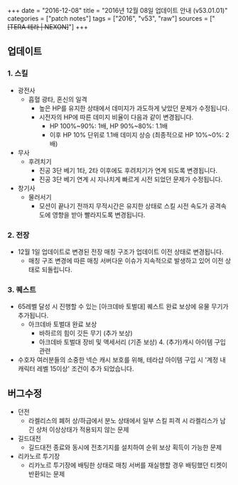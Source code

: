 +++
date = "2016-12-08"
title = "2016년 12월 08일 업데이트 안내 (v53.01.01)"
categories = ["patch notes"]
tags = ["2016", "v53", "raw"]
sources = ["~~[TERA 테라 | NEXON]~~"]
+++

## 업데이트

### 1. 스킬
- 광전사
  - 흡혈 광타, 혼신의 일격
    - 높은 HP를 유지한 상태에서 데미지가 과도하게 낮았던 문제가 수정됩니다.
    - 시전자의 HP에 따른 데미지 비율이 다음과 같이 변경됩니다.
      - HP 100%~90%: 1배, HP 90%~80%: 1.1배
      - 이후 HP 10% 단위로 1.1배 데미지 상승 (최종적으로 HP 10%~0%: 2배) 
- 무사
  - 후려치기
    - 진공 3단 베기 1타, 2타 이후에도 후려치기가 연계 되도록 변경됩니다.
    - 진공 3단 베기 연계 시 지나치게 빠르게 시전 되었던 문제가 수정됩니다.
- 창기사
  - 물러서기
    - 모션이 끝나기 전까지 무적시간은 유지한 상태로 스킬 시전 속도가 공격속도에 영향을 받아 빨라지도록 변경됩니다.

### 2. 전장
- 12월 1일 업데이트로 변경된 전장 매칭 구조가 업데이트 이전 상태로 변경됩니다.
  - 매칭 구조 변경에 따른 매칭 서버다운 이슈가 지속적으로 발생하고 있어 이전 상태로 되돌립니다.

### 3. 퀘스트
- 65레벨 달성 시 진행할 수 있는 [아크데바 토벌대] 퀘스트 완료 보상에 유물 무기가 추가됩니다.
  - 아크데바 토벌대 완료 보상
    - 바하르의 힘이 깃든 무기 (추가 보상)
    - 아크데바 토벌대 장비 및 액세서리 (기존 보상) 4. (추가)캐시 아이템 구입 관련
- 수호자 여러분들의 소중한 넥슨 캐시 보호를 위해, 테라샵 아이템 구입 시 '계정 내 캐릭터 레벨 15이상' 조건이 추가 되었습니다.

## 버그수정

- 던전
  - 라켈리스의 폐허 상/하급에서 분노 상태에서 일부 스킬 피격 시 라켈리스가 남긴 상처 이상상태가 적용되지 않는 문제 
- 길드대전
  - 길드대전 종료와 동시에 전초기지를 설치하여 순위 보상 획득이 가능한 문제 
- 리카노르 투기장
  - 리카노르 투기장에 배팅한 상태로 매칭 서버를 재실행할 경우 배팅했던 티켓이 반환되는 문제 
